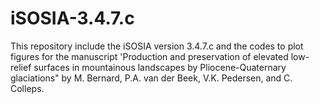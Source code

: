 # iSOSIA-3.4.7.c
This repository include the iSOSIA version 3.4.7.c and the codes to plot figures for the manuscript 'Production and preservation of elevated low-relief surfaces in mountainous landscapes by Pliocene-Quaternary glaciations" by M. Bernard, P.A. van der Beek, V.K. Pedersen, and C. Colleps.
